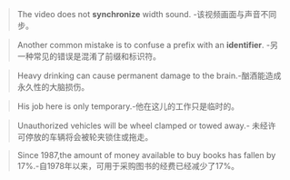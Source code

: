 > The video does not **synchronize** width sound. -该视频画面与声音不同步。

> Another common mistake is to confuse a prefix with an **identifier**. -另一种常见的错误是混淆了前缀和标识符。

> Heavy drinking can cause permanent damage to the brain.-酗酒能造成永久性的大脑损伤。

> His job here is only temporary.-他在这儿的工作只是临时的。

> Unauthorized vehicles will be wheel clamped or towed away.- 未经许可停放的车辆将会被轮夹锁住或拖走。

> Since 1987,the amount of money available to buy books has fallen by 17%.-自1978年以来，可用于采购图书的经费已经减少了17%。